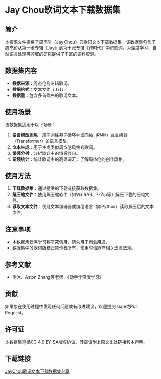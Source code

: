 # Jay Chou歌词文本下载数据集

## 简介

本资源文件提供了周杰伦（Jay Chou）的歌词文本下载数据集。该数据集包含了周杰伦从第一张专辑《Jay》到第十张专辑《跨时代》中的歌词，为深度学习、自然语言处理等领域的研究提供了丰富的语料资源。

## 数据集内容

- **数据来源**：周杰伦的专辑歌词。
- **数据格式**：文本文件（.txt）。
- **数据量**：包含多首歌曲的歌词文本。

## 使用场景

该数据集适用于以下场景：

1. **语言模型训练**：用于训练基于循环神经网络（RNN）或变换器（Transformer）的语言模型。
2. **文本生成**：用于生成类似周杰伦风格的歌词。
3. **情感分析**：分析歌词中的情感倾向。
4. **词频统计**：统计歌词中的高频词汇，了解周杰伦的创作风格。

## 使用方法

1. **下载数据集**：通过提供的下载链接获取数据集。
2. **解压缩文件**：使用解压缩软件（如WinRAR、7-Zip等）解压下载的压缩文件。
3. **读取文本文件**：使用文本编辑器或编程语言（如Python）读取解压后的文本文件。

## 注意事项

- 本数据集仅供学习和研究使用，请勿用于商业用途。
- 数据集中的歌词版权归原作者所有，使用时请遵守相关法律法规。

## 参考文献

- 李沐、Aston Zhang等老师，《动手学深度学习》

## 贡献

如果您在使用过程中发现任何问题或有改进建议，欢迎提交Issue或Pull Request。

## 许可证

本数据集遵循CC 4.0 BY-SA版权协议，转载请附上原文出处链接和本声明。

## 下载链接

[JayChou歌词文本下载数据集分享](https://pan.quark.cn/s/5dc5266a60bc)